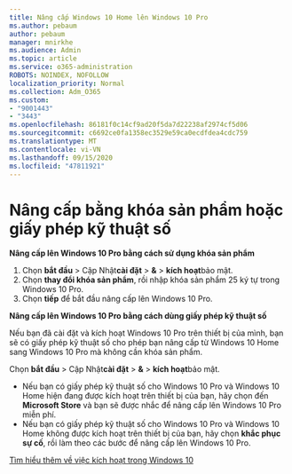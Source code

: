 ```yaml
---
title: Nâng cấp Windows 10 Home lên Windows 10 Pro
ms.author: pebaum
author: pebaum
manager: mnirkhe
ms.audience: Admin
ms.topic: article
ms.service: o365-administration
ROBOTS: NOINDEX, NOFOLLOW
localization_priority: Normal
ms.collection: Adm_O365
ms.custom:
- "9001443"
- "3443"
ms.openlocfilehash: 86181f0c14cf9ad20f5da7d22238af2974cf5d06
ms.sourcegitcommit: c6692ce0fa1358ec3529e59ca0ecdfdea4cdc759
ms.translationtype: MT
ms.contentlocale: vi-VN
ms.lasthandoff: 09/15/2020
ms.locfileid: "47811921"
---
```

# <a name="upgrade-using-either-a-product-key-or-a-digital-license"></a>Nâng cấp bằng khóa sản phẩm hoặc giấy phép kỹ thuật số

**Nâng cấp lên Windows 10 Pro bằng cách sử dụng khóa sản phẩm**

1. Chọn **bắt đầu**  >  Cập Nhật**cài đặt**  >  **&**  >  **kích hoạt**bảo mật.
2. Chọn **thay đổi khóa sản phẩm**, rồi nhập khóa sản phẩm 25 ký tự trong Windows 10 Pro.
3. Chọn **tiếp** để bắt đầu nâng cấp lên Windows 10 Pro.

**Nâng cấp lên Windows 10 Pro bằng cách dùng giấy phép kỹ thuật số**

Nếu bạn đã cài đặt và kích hoạt Windows 10 Pro trên thiết bị của mình, bạn sẽ có giấy phép kỹ thuật số cho phép bạn nâng cấp từ Windows 10 Home sang Windows 10 Pro mà không cần khóa sản phẩm.

Chọn **bắt đầu**  >  Cập Nhật**cài đặt**  >  **&**  >  **kích hoạt**bảo mật.

- Nếu bạn có giấy phép kỹ thuật số cho Windows 10 Pro và Windows 10 Home hiện đang được kích hoạt trên thiết bị của bạn, hãy chọn đến **Microsoft Store** và bạn sẽ được nhắc để nâng cấp lên Windows 10 Pro miễn phí.
- Nếu bạn có giấy phép kỹ thuật số cho Windows 10 Pro và Windows 10 Home không được kích hoạt trên thiết bị của bạn, hãy chọn **khắc phục sự cố**, rồi làm theo các bước để nâng cấp lên Windows 10 Pro.

[Tìm hiểu thêm về việc kích hoạt trong Windows 10](https://support.microsoft.com/help/12440)